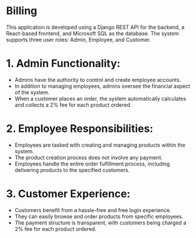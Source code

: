 # Billing

This application is developed using a Django REST API for the backend, a React-based frontend, and Microsoft SQL as the database.
The system supports three user roles: Admin, Employee, and Customer.

# 1. Admin Functionality:
  - Admins have the authority to control and create employee accounts.
  - In addition to managing employees, admins oversee the financial aspect of the system.
  - When a customer places an order, the system automatically calculates and collects a 2% fee for each product ordered.

# 2. Employee Responsibilities:
  - Employees are tasked with creating and managing products within the system.
  - The product creation process does not involve any payment.
  - Employees handle the entire order fulfillment process, including delivering products to the specified customers.

# 3. Customer Experience:
  - Customers benefit from a hassle-free and free login experience.
  - They can easily browse and order products from specific employees.
  - The payment structure is transparent, with customers being charged a 2% fee for each product ordered.
